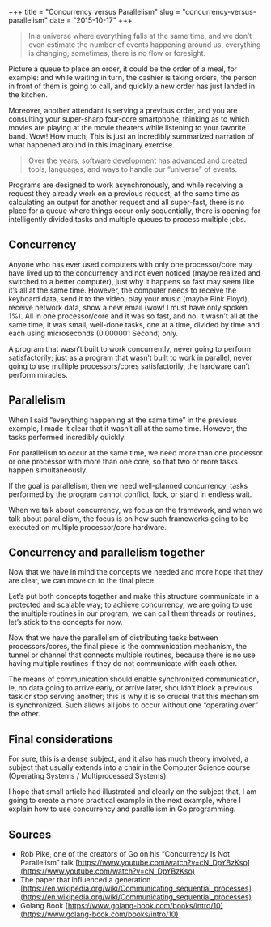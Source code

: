 +++
title = "Concurrency versus Parallelism"
slug = "concurrency-versus-parallelism"
date = "2015-10-17"
+++

> In a universe where everything falls at the same time, and we don’t even estimate the number of events happening around us, everything is changing; sometimes, there is no flow or foresight.

Picture a queue to place an order, it could be the order of a meal, for example: and while waiting in turn, the cashier is taking orders, the person in front of them is going to call, and quickly a new order has just landed in the kitchen.

Moreover, another attendant is serving a previous order, and you are consulting your super-sharp four-core smartphone, thinking as to which movies are playing at the movie theaters while listening to your favorite band. Wow! How much; This is just an incredibly summarized narration of what happened around in this imaginary exercise.

> Over the years, software development has advanced and created tools, languages, and ways to handle our “universe” of events.

Programs are designed to work asynchronously, and while receiving a request they already work on a previous request, at the same time as calculating an output for another request and all super-fast, there is no place for a queue where things occur only sequentially, there is opening for intelligently divided tasks and multiple queues to process multiple jobs.

## Concurrency

Anyone who has ever used computers with only one processor/core may have lived up to the concurrency and not even noticed (maybe realized and switched to a better computer), just why it happens so fast may seem like it’s all at the same time. However, the computer needs to receive the keyboard data, send it to the video, play your music (maybe Pink Floyd), receive network data, show a new email (wow! I must have only spoken 1%). All in one processor/core and it was so fast, and no, it wasn’t all at the same time, it was small, well-done tasks, one at a time, divided by time and each using microseconds (0.000001 Second) only.

A program that wasn’t built to work concurrently, never going to perform satisfactorily; just as a program that wasn’t built to work in parallel, never going to use multiple processors/cores satisfactorily, the hardware can’t perform miracles.

## Parallelism

When I said “everything happening at the same time” in the previous example, I made it clear that it wasn’t all at the same time. However, the tasks performed incredibly quickly.

For parallelism to occur at the same time, we need more than one processor or one processor with more than one core, so that two or more tasks happen simultaneously.

If the goal is parallelism, then we need well-planned concurrency, tasks performed by the program cannot conflict, lock, or stand in endless wait.

When we talk about concurrency, we focus on the framework, and when we talk about parallelism, the focus is on how such frameworks going to be executed on multiple processor/core hardware.

## Concurrency and parallelism together

Now that we have in mind the concepts we needed and more hope that they are clear, we can move on to the final piece.

Let’s put both concepts together and make this structure communicate in a protected and scalable way; to achieve concurrency, we are going to use the multiple routines in our program; we can call them threads or routines; let’s stick to the concepts for now.

Now that we have the parallelism of distributing tasks between processors/cores, the final piece is the communication mechanism, the tunnel or channel that connects multiple routines, because there is no use having multiple routines if they do not communicate with each other.

The means of communication should enable synchronized communication, ie, no data going to arrive early, or arrive later, shouldn’t block a previous task or stop serving another; this is why it is so crucial that this mechanism is synchronized. Such allows all jobs to occur without one “operating over” the other.

## Final considerations

For sure, this is a dense subject, and it also has much theory involved, a subject that usually extends into a chair in the Computer Science course (Operating Systems / Multiprocessed Systems).

I hope that small article had illustrated and clearly on the subject that, I am going to create a more practical example in the next example, where I explain how to use concurrency and parallelism in Go programming.

## Sources
* Rob Pike, one of the creators of Go on his “Concurrency Is Not Parallelism” talk [https://www.youtube.com/watch?v=cN_DpYBzKso](https://www.youtube.com/watch?v=cN_DpYBzKso)
* The paper that influenced a generation [https://en.wikipedia.org/wiki/Communicating_sequential_processes](https://en.wikipedia.org/wiki/Communicating_sequential_processes)
* Golang Book [https://www.golang-book.com/books/intro/10](https://www.golang-book.com/books/intro/10)